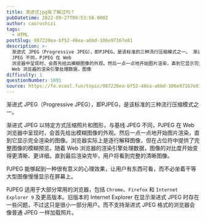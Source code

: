 ```yaml
---
title: 渐进式jpg有了解过吗？
pubDatetime: 2022-09-27T09:53:56.000Z
author: caorushizi
tags:
  - HTML
postSlug: 987220ea-bf52-48ea-a6bd-106e97167e81
description: >-
  渐进式 JPEG（Progressive JPEG），即PJPEG，是该标准的三种流行压缩模式之一。 渐进式 JPEG 以特定方式压缩照片和图形，与基线
  JPEG 不同，PJPEG 在 Web
  浏览器中呈现时，会首先给出模糊图像的外观。然后一点一点地开始图片渲染，直到它显示完全渲染的图像。浏览器实际上是逐行解释图像，但在占位符中提供了完整图像的模糊预览。随着
  Web 浏览器的渲染引擎处理数据，图像
difficulty: 1
questionNumber: 1891
source: https://fe.ecool.fun/topic/987220ea-bf52-48ea-a6bd-106e97167e81
---
```


渐进式 JPEG（Progressive JPEG），即PJPEG，是该标准的三种流行压缩模式之一。

渐进式 JPEG 以特定方式压缩照片和图形，与基线 JPEG 不同，PJPEG 在 Web 浏览器中呈现时，会首先给出模糊图像的外观。然后一点一点地开始图片渲染，直到它显示完全渲染的图像。浏览器实际上是逐行解释图像，但在占位符中提供了完整图像的模糊预览。随着 Web 浏览器的渲染引擎处理数据，图像的对比度开始变得更清晰、更详细。直到最后渲染完毕，用户将看到完整的清晰图像。

PJPEG 能够起到一种很有意义的心理效果，让用户有东西可看，而不必坐着干等大型图像慢慢显示在屏幕上。

PJPEG 适用于大部分常用的浏览器，包括 `Chrome`、`Firefox` 和 `Internet Explorer 9` 及更高版本。旧版本的 Internet Explorer 在显示渐进式 JPEG 时存在一些问题，不过这只是很小一部分用户。而不支持渐进式 JPEG 格式的浏览器会像普通 JPEG 一样加载照片。
